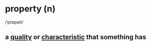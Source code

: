 # property (n)

/ˈprɒpəti/

## a [quality](quality-n.md#a-feature-of-somebodysomething-especially-one-that-makes-them-different-from-somebodysomething-else-phẩm-chất) or [characteristic](characteristic-n.md#a-typical-feature-or-quality-that-somethingsomebody-has-đặc-điểm) that something has